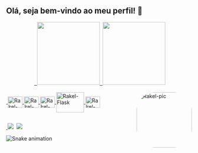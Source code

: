 ## Olá, seja bem-vindo ao meu perfil! 🧡

<div align="center">
  <a href="https://github.com/RakelMacedo">
  <img height="170em" src="https://github-readme-stats.vercel.app/api?username=RakelMacedo&show_icons=true&theme=gruvbox&include_all_commits=true&count_private=true"/>
  <img height="170em" src="https://github-readme-stats.vercel.app/api/top-langs/?username=RakelMacedo&layout=compact&langs_count=7&theme=gruvbox"/>
</div>
  
<div style="display: inline_block"><br>
  <img align="center" alt="Rakel-Python" height="30" width="40" src="https://cdn.jsdelivr.net/gh/devicons/devicon/icons/python/python-original.svg" />
  <img align="center" alt="Rakel-Git" height="30" width="40" src="https://cdn.jsdelivr.net/gh/devicons/devicon/icons/git/git-original.svg" />
  <img align="center" alt="Rakel-Linux" height="30" width="40" src="https://cdn.jsdelivr.net/gh/devicons/devicon/icons/linux/linux-original.svg" />
  <img align="center" alt="Rakel-Flask" height="55" width="75" src="https://cdn.jsdelivr.net/gh/devicons/devicon/icons/flask/flask-original-wordmark.svg" />
  <img align="center" alt="Rakel-Postgres" height="30" width="40" src="https://cdn.jsdelivr.net/gh/devicons/devicon/icons/postgresql/postgresql-original.svg" /> 
  <img align="right" alt="Rakel-pic" height="150" style="border-radius:50px;"src="https://i.picasion.com/pic92/3dceb20984b7c3a233b963d82f29f856.gif">
</div>

##
  
<div>
  <a href = "mailto:rakelmacedo.job@gmail.com"><img src="https://img.shields.io/badge/-Gmail-%23333?style=for-the-badge&logo=gmail&logoColor=white" target="_blank"></a>
  <a href="https://www.linkedin.com/in/rakel-macedo-456a76204/" target="_blank"><img src="https://img.shields.io/badge/-LinkedIn-%230077B5?style=for-the-badge&logo=linkedin&logoColor=white" target="_blank"></a> 
 
 ![Snake animation](https://github.com/RakelMacedo/RakelMacedo/blob/output/github-contribution-grid-snake.svg)
 
</div>
  
